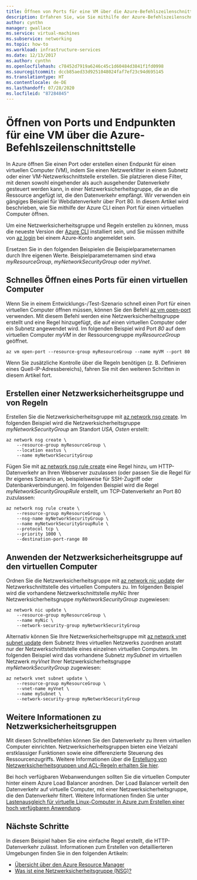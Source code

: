 ```yaml
---
title: Öffnen von Ports für eine VM über die Azure-Befehlszeilenschnittstelle
description: Erfahren Sie, wie Sie mithilfe der Azure-Befehlszeilenschnittstelle für Ihre VM einen Port öffnen bzw. einen Endpunkt erstellen.
author: cynthn
manager: gwallace
ms.service: virtual-machines
ms.subservice: networking
ms.topic: how-to
ms.workload: infrastructure-services
ms.date: 12/13/2017
ms.author: cynthn
ms.openlocfilehash: c78452d7919a6246c45c1d60484d3841f1fd0998
ms.sourcegitcommit: dccb85aed33d9251048024faf7ef23c94d695145
ms.translationtype: HT
ms.contentlocale: de-DE
ms.lasthandoff: 07/28/2020
ms.locfileid: "87284845"
---
```

# <a name="open-ports-and-endpoints-to-a-vm-with-the-azure-cli"></a>Öffnen von Ports und Endpunkten für eine VM über die Azure-Befehlszeilenschnittstelle

In Azure öffnen Sie einen Port oder erstellen einen Endpunkt für einen virtuellen Computer (VM), indem Sie einen Netzwerkfilter in einem Subnetz oder einer VM-Netzwerkschnittstelle erstellen. Sie platzieren diese Filter, mit denen sowohl eingehender als auch ausgehender Datenverkehr gesteuert werden kann, in einer Netzwerksicherheitsgruppe, die an die Ressource angefügt ist, die den Datenverkehr empfängt. Wir verwenden ein gängiges Beispiel für Webdatenverkehr über Port 80. In diesem Artikel wird beschrieben, wie Sie mithilfe der Azure CLI einen Port für einen virtuellen Computer öffnen. 


Um eine Netzwerksicherheitsgruppe und Regeln erstellen zu können, muss die neueste Version der [Azure CLI](/cli/azure/install-az-cli2) installiert sein, und Sie müssen mithilfe von [az login](/cli/azure/reference-index) bei einem Azure-Konto angemeldet sein.

Ersetzen Sie in den folgenden Beispielen die Beispielparameternamen durch Ihre eigenen Werte. Beispielparameternamen sind etwa *myResourceGroup*, *myNetworkSecurityGroup* oder *myVnet*.


## <a name="quickly-open-a-port-for-a-vm"></a>Schnelles Öffnen eines Ports für einen virtuellen Computer
Wenn Sie in einem Entwicklungs-/Test-Szenario schnell einen Port für einen virtuellen Computer öffnen müssen, können Sie den Befehl [az vm open-port](/cli/azure/vm) verwenden. Mit diesem Befehl werden eine Netzwerksicherheitsgruppe erstellt und eine Regel hinzugefügt, die auf einen virtuellen Computer oder ein Subnetz angewendet wird. Im folgenden Beispiel wird Port *80* auf dem virtuellen Computer *myVM* in der Ressourcengruppe *myResourceGroup* geöffnet.

```azurecli
az vm open-port --resource-group myResourceGroup --name myVM --port 80
```

Wenn Sie zusätzliche Kontrolle über die Regeln benötigen (z. B. Definieren eines Quell-IP-Adressbereichs), fahren Sie mit den weiteren Schritten in diesem Artikel fort.


## <a name="create-a-network-security-group-and-rules"></a>Erstellen einer Netzwerksicherheitsgruppe und von Regeln
Erstellen Sie die Netzwerksicherheitsgruppe mit [az network nsg create](/cli/azure/network/nsg). Im folgenden Beispiel wird die Netzwerksicherheitsgruppe *myNetworkSecurityGroup* am Standort *USA, Osten* erstellt:

```azurecli
az network nsg create \
    --resource-group myResourceGroup \
    --location eastus \
    --name myNetworkSecurityGroup
```

Fügen Sie mit [az network nsg rule create](/cli/azure/network/nsg/rule) eine Regel hinzu, um HTTP-Datenverkehr an Ihren Webserver zuzulassen (oder passen Sie die Regel für Ihr eigenes Szenario an, beispielsweise für SSH-Zugriff oder Datenbankverbindungen). Im folgenden Beispiel wird die Regel *myNetworkSecurityGroupRule* erstellt, um TCP-Datenverkehr an Port 80 zuzulassen:

```azurecli
az network nsg rule create \
    --resource-group myResourceGroup \
    --nsg-name myNetworkSecurityGroup \
    --name myNetworkSecurityGroupRule \
    --protocol tcp \
    --priority 1000 \
    --destination-port-range 80
```


## <a name="apply-network-security-group-to-vm"></a>Anwenden der Netzwerksicherheitsgruppe auf den virtuellen Computer
Ordnen Sie die Netzwerksicherheitsgruppe mit [az network nic update](/cli/azure/network/nic) der Netzwerkschnittstelle des virtuellen Computers zu. Im folgenden Beispiel wird die vorhandene Netzwerkschnittstelle *myNic* Ihrer Netzwerksicherheitsgruppe *myNetworkSecurityGroup* zugewiesen:

```azurecli
az network nic update \
    --resource-group myResourceGroup \
    --name myNic \
    --network-security-group myNetworkSecurityGroup
```

Alternativ können Sie Ihre Netzwerksicherheitsgruppe mit [az network vnet subnet update](/cli/azure/network/vnet/subnet) dem Subnetz Ihres virtuellen Netzwerks zuordnen anstatt nur der Netzwerkschnittstelle eines einzelnen virtuellen Computers. Im folgenden Beispiel wird das vorhandene Subnetz *mySubnet* im virtuellen Netzwerk *myVnet* Ihrer Netzwerksicherheitsgruppe *myNetworkSecurityGroup* zugewiesen:

```azurecli
az network vnet subnet update \
    --resource-group myResourceGroup \
    --vnet-name myVnet \
    --name mySubnet \
    --network-security-group myNetworkSecurityGroup
```

## <a name="more-information-on-network-security-groups"></a>Weitere Informationen zu Netzwerksicherheitsgruppen
Mit diesen Schnellbefehlen können Sie den Datenverkehr zu Ihrem virtuellen Computer einrichten. Netzwerksicherheitsgruppen bieten eine Vielzahl erstklassiger Funktionen sowie eine differenzierte Steuerung des Ressourcenzugriffs. Weitere Informationen über die [Erstellung von Netzwerksicherheitsgruppen und ACL-Regeln erhalten Sie hier](tutorial-virtual-network.md#secure-network-traffic).

Bei hoch verfügbaren Webanwendungen sollten Sie die virtuellen Computer hinter einem Azure Load Balancer anordnen. Der Load Balancer verteilt den Datenverkehr auf virtuelle Computer, mit einer Netzwerksicherheitsgruppe, die den Datenverkehr filtert. Weitere Informationen finden Sie unter [Lastenausgleich für virtuelle Linux-Computer in Azure zum Erstellen einer hoch verfügbaren Anwendung](tutorial-load-balancer.md).

## <a name="next-steps"></a>Nächste Schritte
In diesem Beispiel haben Sie eine einfache Regel erstellt, die HTTP-Datenverkehr zulässt. Informationen zum Erstellen von detaillierteren Umgebungen finden Sie in den folgenden Artikeln:

* [Übersicht über den Azure Resource Manager](../../azure-resource-manager/management/overview.md)
* [Was ist eine Netzwerksicherheitsgruppe (NSG)?](../../virtual-network/security-overview.md)
